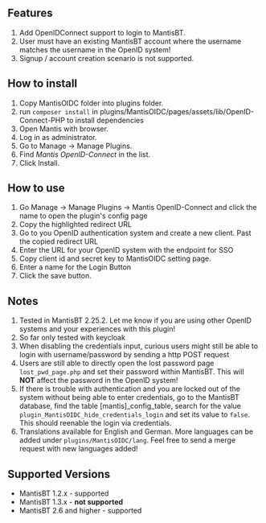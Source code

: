 Features
--------
1. Add OpenIDConnect support to login to MantisBT.
2. User must have an existing MantisBT account where the username matches the username in the OpenID system!
3. Signup / account creation scenario is not supported.

How to install
--------------
1. Copy MantisOIDC folder into plugins folder.
2. run `composer install` in plugins/MantisOIDC/pages/assets/lib/OpenID-Connect-PHP to install dependencies
3. Open Mantis with browser.
4. Log in as administrator.
5. Go to Manage -> Manage Plugins.
6. Find *Mantis OpenID-Connect* in the list.
7. Click Install.

How to use
----------
1. Go Manage -> Manage Plugins -> Mantis OpenID-Connect and click the name to open the plugin's config page
2. Copy the highlighted redirect URL
3. Go to you OpenID authentication system and create a new client. Past the copied redirect URL
4. Enter the URL for your OpenID system with the endpoint for SSO
5. Copy client id and secret key to MantisOIDC setting page.
6. Enter a name for the Login Button
7. Click the save button.

Notes
-----
1. Tested in MantisBT 2.25.2. Let me know if you are using other OpenID systems and your experiences with this plugin!
2. So far only tested with keycloak
3. When disabling the credentials input, curious users might still be able to login with username/password by sending a http POST request
4. Users are still able to directly open the lost password page `lost_pwd_page.php` and set their password within MantisBT. This will **NOT** affect the password in the OpenID system!
5. If there is trouble with authentication and you are locked out of the system without being able to enter credentials, go to the MantisBT database, find the table [mantis]_config_table, search for the value `plugin_MantisOIDC_hide_credentials_login` and set its value to `false`. This should reenable the login via credentials.
6. Translations available for English and German. More languages can be added under `plugins/MantisOIDC/lang`. Feel free to send a merge request with new languages added!

Supported Versions
------------------
- MantisBT 1.2.x - supported
- MantisBT 1.3.x - **not supported**
- MantisBT 2.6 and higher - supported


